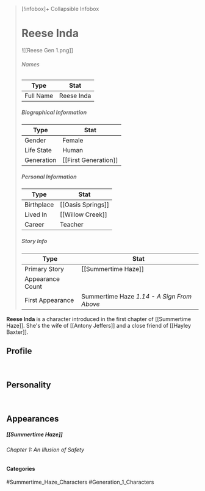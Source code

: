 > [!infobox]+ Collapsible Infobox
> # Reese Inda
> ![[Reese Gen 1.png]] 
> ###### Names 
> | Type | Stat | 
> | ---- | ---- | 
> | Full Name | Reese Inda | 
>
> ##### Biographical Information
> | Type | Stat | 
> | ---- | ---- | 
> | Gender | Female | 
> | Life State | Human |
> | Generation | [[First Generation]] |
> 
> ##### Personal Information
> | Type | Stat | 
> | ---- | ---- | 
> | Birthplace |[[Oasis Springs]]| 
> | Lived In |[[Willow Creek]]| 
> | Career | Teacher | 
> 
> ##### Story Info
> | Type | Stat | 
> | ---- | ---- | 
> | Primary Story | [[Summertime Haze]] | 
> | Appearance Count |  | 
> | First Appearance | Summertime Haze *1.14 - A Sign From Above*

**Reese Inda** is a character introduced in the first chapter of [[Summertime Haze]]. She's the wife of [[Antony Jeffers]] and a close friend of [[Hayley Baxter]].

## Profile

<br style="clear:both; margin: 0; padding: 0" />

## Personality

<br style="clear:both; margin: 0; padding: 0" />

## Appearances
##### [[Summertime Haze]]
###### Chapter 1: An Illusion of Safety

#### Categories
#Summertime_Haze_Characters #Generation_1_Characters